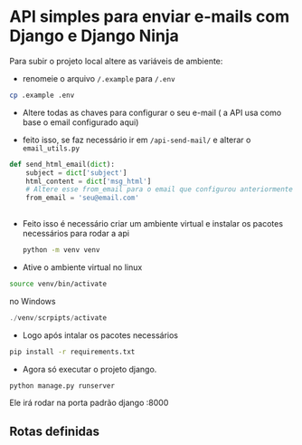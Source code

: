 # API simples para enviar e-mails com Django e Django Ninja

Para subir o projeto local altere as variáveis de ambiente:
* renomeie o arquivo `/.example` para `/.env`
```bash
cp .example .env
```
* Altere todas as chaves para configurar o seu e-mail ( a API usa como base o email configurado aqui)

* feito isso, se faz necessário ir em `/api-send-mail/` e alterar o `email_utils.py`

```python
def send_html_email(dict):
    subject = dict['subject']
    html_content = dict['msg_html']
    # Altere esse from_email para o email que configurou anteriormente
    from_email = 'seu@email.com'
   
```
* Feito isso é necessário criar um ambiente virtual e instalar os pacotes necessários para rodar a api
  ```bash
  python -m venv venv
  
  ```
* Ative o ambiente virtual
no linux
```bash
source venv/bin/activate
```
no Windows
```powershell
./venv/scrpipts/activate
```
* Logo após intalar os pacotes necessários
```bash
pip install -r requirements.txt
```
* Agora só executar o projeto django.
```bash
python manage.py runserver
```
Ele irá rodar na porta padrão django :8000

## Rotas definidas

